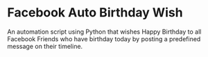 # Facebook Auto Birthday Wish
 An automation script using Python that wishes Happy Birthday to all Facebook Friends who have birthday today by posting a predefined message on their timeline.
